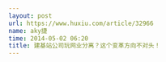 ```yaml
---
layout: post
url: https://www.huxiu.com/article/32966
name: aky捷
time: 2014-05-02 06:20
title: 建基站公司玩网业分离？这个变革方向不对头！
---
```

